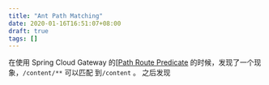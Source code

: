 ```yaml
---
title: "Ant Path Matching"
date: 2020-01-16T16:51:07+08:00
draft: true
tags: []
---
```


在使用 Spring Cloud Gateway 的[[Path Route Predicate](https://cloud.spring.io/spring-cloud-gateway/reference/html/#the-path-route-predicate-factory) 的时候，发现了一个现象，`/content/**` 可以匹配 到`/content` 。 之后发现